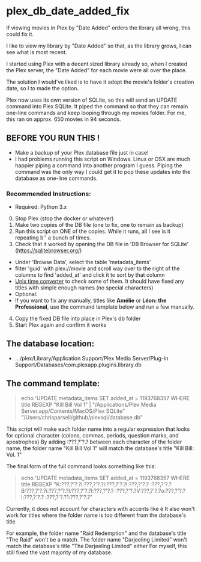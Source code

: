 # plex_db_date_added_fix
If viewing movies in Plex by "Date Added" orders the library all wrong, this could fix it.

I like to view my library by "Date Added" so that, as the library grows, I can see what is most recent.

I started using Plex with a decent sized library already so, when I created the Plex server, the "Date Added" for each movie were all over the place.

The solution I would've liked is to have it adopt the movie's folder's creation date, so I to made the option.

Plex now uses its own version of SQLite, so this will send an UPDATE command into Plex SQLite. It piped the command so that they can remain one-line commands and keep looping through my movies folder. For me, this ran on approx. 650 movies in 94 seconds.

## BEFORE YOU RUN THIS !

- Make a backup of your Plex database file just in case!
- I had problems running this script on Windows. Linux or OSX are much happier piping a command into another program I guess. Piping the command was the only way I could get it to pop these updates into the database as one-line commands.

### Recommended Instructions:
* Required: Python 3.x
0. Stop Plex (stop the docker or whatever)
1. Make two copies of the DB file (one to fix, one to remain as backup)
2. Run this script on ONE of the copies. While it runs, all I see is it repeating b'' a bunch of times.
3. Check that it worked by opening the DB file in 'DB Browser for SQLite' (https://sqlitebrowser.org/)
- Under 'Browse Data', select the table 'metadata_items'
- filter 'guid' with plex://movie and scroll way over to the right of the columns to find 'added_at' and click it to sort by that column
- [Unix time converter](https://time.is/Unix_time_converter) to check some of them. It should have fixed any titles with simple enough names (no special characters)
- Optional:
- If you want to fix any manually, titles like **Amélie** or **Léon: the Professional**, use the command template below and run a few manually.
4. Copy the fixed DB file into place in Plex's db folder
5. Start Plex again and confirm it works


## The database location:
- .../plex/Library/Application Support/Plex Media Server/Plug-in Support/Databases/com.plexapp.plugins.library.db

## The command template:

> echo 'UPDATE metadata_items SET added_at = 1193768357 WHERE title REGEXP "Kill Bill Vol 1" | "/Applications/Plex Media Server.app/Contents/MacOS/Plex SQLite" "/Users/chrisparsell/github/plexsql/database.db"

This script will make each folder name into a regular expression that looks for optional character (colons, commas, periods, question marks, and apostrophes)
By adding :?\??,?'?.? between each character of the folder name, the folder name "Kill Bill Vol 1" will match the database's title "Kill Bill: Vol. 1"

The final form of the full command looks something like this: 

> echo 'UPDATE metadata_items SET added_at = 1193768357 WHERE title REGEXP "K:?\??,?'?.?i:?\??,?'?.?l:?\??,?'?.?l:?\??,?'?.? :?\??,?'?.?B:?\??,?'?.?i:?\??,?'?.?l:?\??,?'?.?l:?\??,?'?.? :?\??,?'?.?V:?\??,?'?.?o:?\??,?'?.?l:?\??,?'?.? :?\??,?'?.?1:?\??,?'?.?"

Currently, it does not account for characters with accents like é
It also won't work for titles where the folder name is too different from the database's title

For example, the folder name "Raid Redemption" and the database's title "The Raid" won't be a match.
The folder name "Darjeeling Limited" won't match the database's title "The Darjeeling Limited" either
For myself, this still fixed the vast majority of my database.


